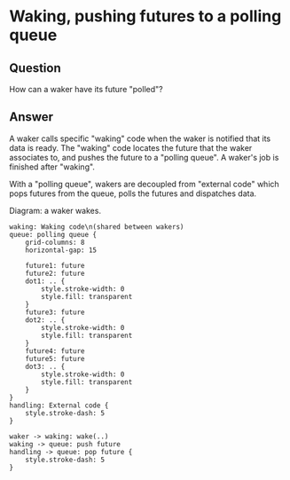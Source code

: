 # Waking, pushing futures to a polling queue

## Question
How can a waker have its future "polled"?

## Answer
A waker calls specific "waking" code when the waker is notified that its data
is ready. The "waking" code locates the future that the waker associates to,
and pushes the future to a "polling queue". A waker's job is finished after
"waking".

With a "polling queue", wakers are decoupled from "external code" which pops
futures from the queue, polls the futures and dispatches data.

Diagram: a waker wakes.
```d2
waking: Waking code\n(shared between wakers)
queue: polling queue {
    grid-columns: 8
    horizontal-gap: 15

    future1: future
    future2: future
    dot1: .. {
        style.stroke-width: 0
        style.fill: transparent
    }
    future3: future
    dot2: .. {
        style.stroke-width: 0
        style.fill: transparent
    }
    future4: future
    future5: future
    dot3: .. {
        style.stroke-width: 0
        style.fill: transparent
    }
}
handling: External code {
    style.stroke-dash: 5
}

waker -> waking: wake(..)
waking -> queue: push future
handling -> queue: pop future {
    style.stroke-dash: 5
}
```
